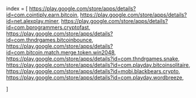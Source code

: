 index = [
https://play.google.com/store/apps/details?id=com.cointiply.earn.bitcoin,
https://play.google.com/store/apps/details?id=net.alexplay.miner,
https://play.google.com/store/apps/details?id=com.bprogrammers.cryptofast,
https://play.google.com/store/apps/details?id=com.thndrgames.bitcoinbounce,
https://play.google.com/store/apps/details?id=com.bitcoin.match.merge.token.win2048,
https://play.google.com/store/apps/details?id=com.thndrgames.snake,
https://play.google.com/store/apps/details?id=com.playday.bitcoinsolitaire,
https://play.google.com/store/apps/details?id=mobi.blackbears.crypto,
https://play.google.com/store/apps/details?id=com.playday.wordbreeze,

]
